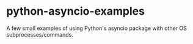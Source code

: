 # python-asyncio-examples
A few small examples of using Python's asyncio package with other OS subprocesses/commands.
